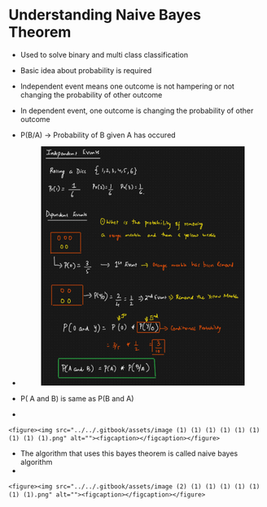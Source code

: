 # Understanding Naive Bayes Theorem

* Used to solve binary and multi class classification
* Basic idea about probability is required
* Independent event means one outcome is not hampering or not changing the probability of other outcome
* In dependent event, one outcome is changing the probability of other outcome
* P(B/A) -> Probability of B given A has occured
*   &#x20;

    <figure><img src="../../.gitbook/assets/image (91).png" alt=""><figcaption></figcaption></figure>
* &#x20;P( A and B) is same as P(B and A)
*

    <figure><img src="../../.gitbook/assets/image (1) (1) (1) (1) (1) (1) (1) (1) (1).png" alt=""><figcaption></figcaption></figure>
* &#x20;The algorithm that uses this bayes theorem is called naive bayes algorithm
*

    <figure><img src="../../.gitbook/assets/image (2) (1) (1) (1) (1) (1) (1) (1).png" alt=""><figcaption></figcaption></figure>
